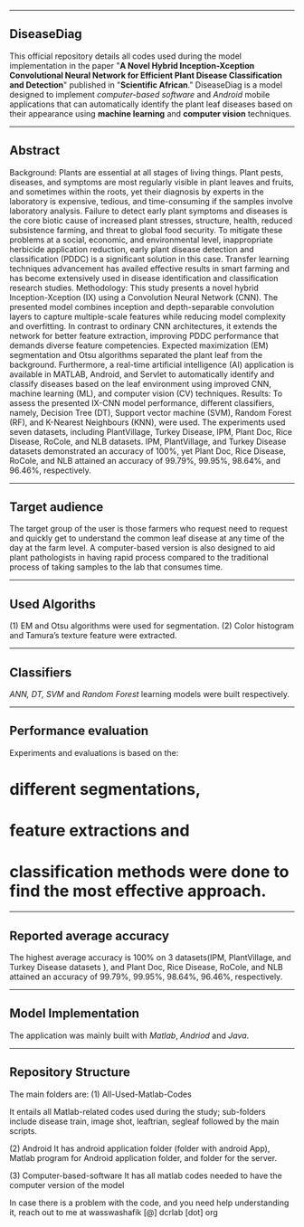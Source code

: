 *********************************************************************************************************************************
## DiseaseDiag

This official repository details all codes used during the model implementation in the paper "**A Novel Hybrid Inception-Xception Convolutional
Neural Network for Efficient Plant Disease Classification and Detection**" published in "**Scientific African**."
DiseaseDiag is a model designed to implement *computer-based software* and *Android* mobile applications that can automatically 
identify the plant leaf diseases based on their appearance using **machine learning** and **computer vision** techniques. 

***********************************************************************************************************************************
## Abstract
Background: Plants are essential at all stages of living things. Plant pests, diseases, and symptoms are most regularly visible in plant leaves and fruits, and sometimes within the roots, yet their diagnosis by experts in the laboratory is expensive, tedious, and time-consuming if the samples involve laboratory analysis. Failure to detect early plant symptoms and diseases is the core biotic cause of increased plant stresses, structure, health, reduced subsistence farming, and threat to global food security. To mitigate these problems at a social, economic, and environmental level, inappropriate herbicide application reduction, early plant disease detection and classification (PDDC) is a significant solution in this case. Transfer learning techniques advancement has availed effective results in smart farming and has become extensively used in disease identification and classification research studies. Methodology: This study presents a novel hybrid Inception-Xception (IX) using a Convolution Neural Network (CNN). The presented model combines inception and depth-separable convolution layers to capture multiple-scale features while reducing model complexity and overfitting. In contrast to ordinary CNN architectures, it extends the network for better feature extraction, improving PDDC performance that demands diverse feature competencies. Expected maximization (EM) segmentation and Otsu algorithms separated the plant leaf from the background. Furthermore, a real-time artificial intelligence (AI) application is available in MATLAB, Android, and Servlet to automatically identify and classify diseases based on the leaf environment using improved CNN, machine learning (ML), and computer vision (CV) techniques. Results: To assess the presented IX-CNN model performance, different classifiers, namely, Decision Tree (DT), Support vector machine (SVM), Random Forest (RF), and K-Nearest Neighbours (KNN), were used. The experiments used seven datasets, including PlantVillage, Turkey Disease, IPM, Plant Doc, Rice Disease, RoCole, and NLB datasets. IPM, PlantVillage, and Turkey Disease datasets demonstrated an accuracy of 100%, yet Plant Doc, Rice Disease, RoCole, and NLB attained an accuracy of 99.79%, 99.95%, 98.64%, and 96.46%, respectively.


***********************************************************************************************************************************
## Target audience

The target group of the user is those farmers who request need to request and quickly get to understand the common leaf disease 
at any time of the day at the farm level. 
A computer-based version is also designed to aid plant pathologists in having rapid process compared to the traditional process of taking 
samples to the lab that consumes time.


************************************************************************************************************************************
## Used Algoriths 

(1) EM and Otsu algorithms were used for segmentation. 
(2) Color histogram and Tamura’s texture feature were extracted. 


************************************************************************************************************************************
## Classifiers

*ANN, *DT*, SVM* and *Random Forest* learning models were built respectively. 


****************************************************************************************************************************************
## Performance evaluation
Experiments and evaluations is based on the: 

# different segmentations, 
# feature extractions and 
# classification methods were done to find the most effective approach. 

*****************************************************************************************************************************************
## Reported average accuracy
The highest average accuracy is 100% on 3 datasets(IPM, PlantVillage, and Turkey Disease datasets ), and Plant Doc, Rice Disease, RoCole, and NLB attained an accuracy of 99.79%, 99.95%, 98.64%, 96.46%, respectively. 

******************************************************************************************************************************************
## Model Implementation 
The application was mainly built with *Matlab*, *Andriod* and *Java*. 

***********************************************************************************************************************************************
## Repository Structure
The main folders are:
(1) All-Used-Matlab-Codes

It entails all Matlab-related codes used during the study; sub-folders include disease train, image shot, leaftrian, segleaf followed by the main scripts. 

(2) Android
It has android application folder (folder with android App), Matlab program for Android application folder, and folder for the server.

(3) Computer-based-software
It has all matlab codes needed to have the computer version of the model

In case there is a problem with the code, and you need help understanding it, reach out to me at wasswashafik [@] dcrlab [dot] org
